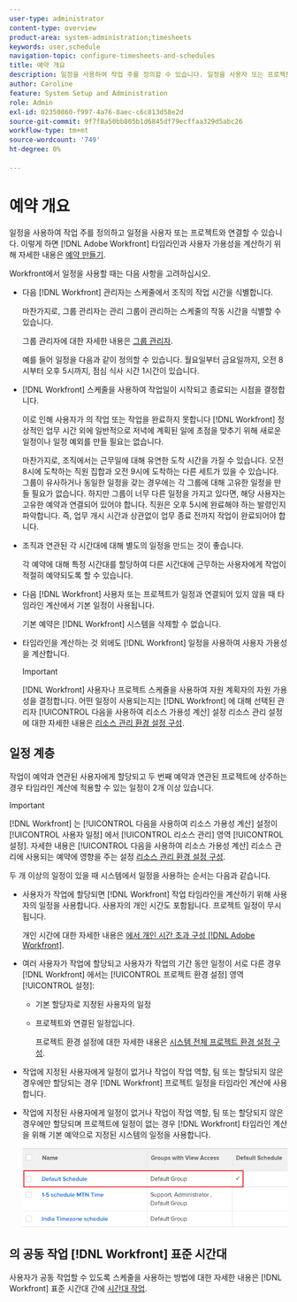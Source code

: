 ```yaml
---
user-type: administrator
content-type: overview
product-area: system-administration;timesheets
keywords: user,schedule
navigation-topic: configure-timesheets-and-schedules
title: 예약 개요
description: 일정을 사용하여 작업 주를 정의할 수 있습니다. 일정을 사용자 또는 프로젝트와 연결할 수 있습니다. 이렇게 하면 [!DNL Adobe Workfront] 타임라인과 사용자 가용성을 계산하기 위해 자세한 내용은 예약 만들기를 참조하십시오.
author: Caroline
feature: System Setup and Administration
role: Admin
exl-id: 02350860-f997-4a76-8aec-c6c813d58e2d
source-git-commit: 9f7f8a50bb805b1d6845df79ecffaa329d5abc26
workflow-type: tm+mt
source-wordcount: '749'
ht-degree: 0%

---
```


# 예약 개요

일정을 사용하여 작업 주를 정의하고 일정을 사용자 또는 프로젝트와 연결할 수 있습니다. 이렇게 하면 [!DNL Adobe Workfront] 타임라인과 사용자 가용성을 계산하기 위해 자세한 내용은 [예약 만들기](../../../administration-and-setup/set-up-workfront/configure-timesheets-schedules/create-schedules.md).

Workfront에서 일정을 사용할 때는 다음 사항을 고려하십시오.

* 다음 [!DNL Workfront] 관리자는 스케줄에서 조직의 작업 시간을 식별합니다.

   마찬가지로, 그룹 관리자는 관리 그룹이 관리하는 스케줄의 작동 시간을 식별할 수 있습니다.

   그룹 관리자에 대한 자세한 내용은 [그룹 관리자](../../../administration-and-setup/manage-groups/group-roles/group-administrators.md).

   예를 들어 일정을 다음과 같이 정의할 수 있습니다. 월요일부터 금요일까지, 오전 8시부터 오후 5시까지, 점심 식사 시간 1시간이 있습니다.

* [!DNL Workfront] 스케줄을 사용하여 작업일이 시작되고 종료되는 시점을 결정합니다.

   이로 인해 사용자가 의 작업 또는 작업을 완료하지 못합니다 [!DNL Workfront] 정상적인 업무 시간 외에 일반적으로 저녁에 계획된 일에 초점을 맞추기 위해 새로운 일정이나 일정 예외를 만들 필요는 없습니다.

   마찬가지로, 조직에서는 근무일에 대해 유연한 도착 시간을 가질 수 있습니다. 오전 8시에 도착하는 직원 집합과 오전 9시에 도착하는 다른 세트가 있을 수 있습니다. 그룹이 유사하거나 동일한 일정을 갖는 경우에는 각 그룹에 대해 고유한 일정을 만들 필요가 없습니다. 하지만 그룹이 너무 다른 일정을 가지고 있다면, 해당 사용자는 고유한 예약과 연결되어 있어야 합니다. 직원은 오후 5시에 완료해야 하는 발령인지 파악합니다. 즉, 업무 개시 시간과 상관없이 업무 종료 전까지 작업이 완료되어야 합니다.

* 조직과 연관된 각 시간대에 대해 별도의 일정을 만드는 것이 좋습니다.

   각 예약에 대해 특정 시간대를 할당하여 다른 시간대에 근무하는 사용자에게 작업이 적절히 예약되도록 할 수 있습니다.

* 다음 [!DNL Workfront] 사용자 또는 프로젝트가 일정과 연결되어 있지 않을 때 타임라인 계산에서 기본 일정이 사용됩니다.

   기본 예약은 [!DNL Workfront] 시스템을 삭제할 수 없습니다.

* 타임라인을 계산하는 것 외에도 [!DNL Workfront] 일정을 사용하여 사용자 가용성을 계산합니다.

   >[!IMPORTANT]
   >
   >[!DNL Workfront] 사용자나 프로젝트 스케줄을 사용하여 자원 계획자의 자원 가용성을 결정합니다. 어떤 일정이 사용되는지는 [!DNL Workfront] 에 대해 선택된 관리자 [!UICONTROL 다음을 사용하여 리소스 가용성 계산] 설정 리소스 관리 설정에 대한 자세한 내용은 [리소스 관리 환경 설정 구성](../../../administration-and-setup/set-up-workfront/configure-system-defaults/configure-resource-mgmt-preferences.md).

## 일정 계층

작업이 예약과 연관된 사용자에게 할당되고 두 번째 예약과 연관된 프로젝트에 상주하는 경우 타임라인 계산에 적용할 수 있는 일정이 2개 이상 있습니다.

>[!IMPORTANT]
>
>[!DNL Workfront] 는 [!UICONTROL 다음을 사용하여 리소스 가용성 계산] 설정이 [!UICONTROL 사용자 일정] 에서 [!UICONTROL 리소스 관리] 영역 [!UICONTROL 설정]. 자세한 내용은 [!UICONTROL 다음을 사용하여 리소스 가용성 계산] 리소스 관리에 사용되는 예약에 영향을 주는 설정 [리소스 관리 환경 설정 구성](../../../administration-and-setup/set-up-workfront/configure-system-defaults/configure-resource-mgmt-preferences.md).

두 개 이상의 일정이 있을 때 시스템에서 일정을 사용하는 순서는 다음과 같습니다.

* 사용자가 작업에 할당되면 [!DNL Workfront] 작업 타임라인을 계산하기 위해 사용자의 일정을 사용합니다. 사용자의 개인 시간도 포함됩니다. 프로젝트 일정이 무시됩니다.

   개인 시간에 대한 자세한 내용은 [에서 개인 시간 초과 구성 [!DNL Adobe Workfront]](../../../workfront-basics/manage-your-account-and-profile/configuring-your-user-profile/personal-time-overview.md).

* 여러 사용자가 작업에 할당되고 사용자가 작업의 기간 동안 일정이 서로 다른 경우 [!DNL Workfront] 에서는 [!UICONTROL 프로젝트 환경 설정] 영역 [!UICONTROL 설정]:

   * 기본 할당자로 지정된 사용자의 일정
   * 프로젝트와 연결된 일정입니다.

      프로젝트 환경 설정에 대한 자세한 내용은 [시스템 전체 프로젝트 환경 설정 구성](../../../administration-and-setup/set-up-workfront/configure-system-defaults/set-project-preferences.md).

* 작업에 지정된 사용자에게 일정이 없거나 작업이 작업 역할, 팀 또는 할당되지 않은 경우에만 할당되는 경우 [!DNL Workfront] 프로젝트 일정을 타임라인 계산에 사용합니다.
* 작업에 지정된 사용자에게 일정이 없거나 작업이 작업 역할, 팀 또는 할당되지 않은 경우에만 할당되며 프로젝트에 일정이 없는 경우 [!DNL Workfront] 타임라인 계산을 위해 기본 예약으로 지정된 시스템의 일정을 사용합니다.

   ![](assets/default-schedule.png)

## 의 공동 작업 [!DNL Workfront] 표준 시간대

사용자가 공동 작업할 수 있도록 스케줄을 사용하는 방법에 대한 자세한 내용은 [!DNL Workfront] 표준 시간대 간에 [시간대 작업](../../../workfront-basics/tips-tricks-and-troubleshooting/working-across-timezones.md).
